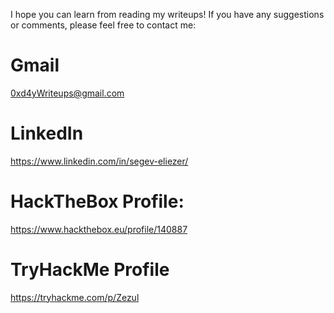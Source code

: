 I hope you can learn from reading my writeups! If you have any suggestions or comments, please feel free to contact me: 

# Gmail
0xd4yWriteups@gmail.com

# LinkedIn
<a href="https://www.linkedin.com/in/segev-eliezer/">https://www.linkedin.com/in/segev-eliezer/</a>

# HackTheBox Profile:
<a href="https://www.hackthebox.eu/profile/140887">https://www.hackthebox.eu/profile/140887</a>

# TryHackMe Profile
<a href="https://tryhackme.com/p/Zezul">https://tryhackme.com/p/Zezul</a>
